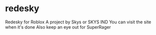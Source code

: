 # redesky
Redesky for Roblox A project by Skys or SKYS IND
You can visit the site when it's done
Also keep an eye out for SuperRager
